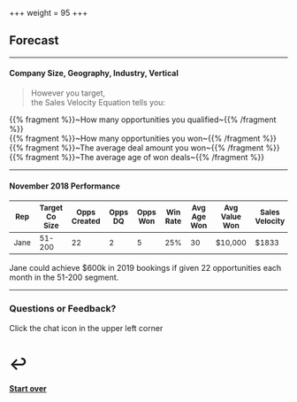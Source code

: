 +++
weight = 95
+++

## Forecast

___

#### Company Size, Geography, Industry, Vertical
>However you target,<br>
the Sales Velocity Equation tells you:

{{% fragment %}}~How many opportunities you qualified~{{% /fragment %}}<br>
{{% fragment %}}~How many opportunities you won~{{% /fragment %}}<br>
{{% fragment %}}~The average deal amount you won~{{% /fragment %}}<br>
{{% fragment %}}~The average age of won deals~{{% /fragment %}}

---

#### November 2018 Performance
|<small>Rep</small>|<small>Target Co Size</small>|<small>Opps Created</small>|<small>Opps DQ</small>|<small>Opps Won</small> |<small>Win Rate</small> |<small>Avg Age Won</small> |<small>Avg Value Won</small> |<small>Sales Velocity</small> |
|-------------|-------------|-------------|--------|---------|------------|------------|--------------|---------------|
|<small>Jane</small>|<small>51-200</small>|<small>22</small>|<small>2</small>|<small>5 </small>|<small>25%</small>|<small>30 </small>|<small>$10,000</small>|<small>$1833</small>|

Jane could achieve $600k in 2019 bookings if given 22 opportunities each month in the 51-200 segment.

---

### Questions or Feedback?
Click the chat icon in the upper left corner

# ↩️

#### [Start over](#)

